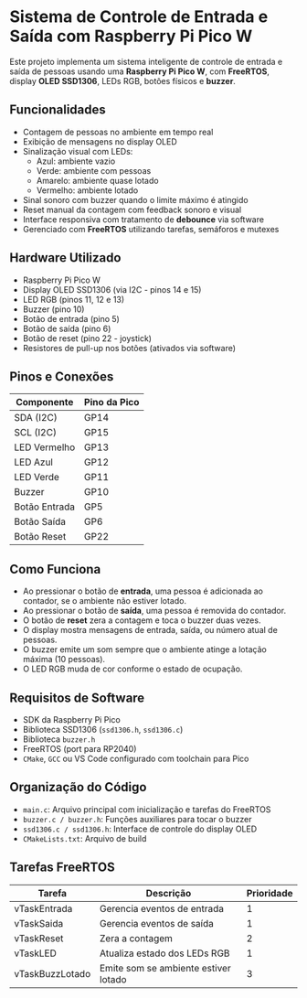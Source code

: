 # Sistema de Controle de Entrada e Saída com Raspberry Pi Pico W

Este projeto implementa um sistema inteligente de controle de entrada e saída de pessoas usando uma **Raspberry Pi Pico W**, com **FreeRTOS**, display **OLED SSD1306**, LEDs RGB, botões físicos e **buzzer**.

## Funcionalidades

- Contagem de pessoas no ambiente em tempo real
- Exibição de mensagens no display OLED
- Sinalização visual com LEDs:
  - Azul: ambiente vazio
  - Verde: ambiente com pessoas
  - Amarelo: ambiente quase lotado
  - Vermelho: ambiente lotado
- Sinal sonoro com buzzer quando o limite máximo é atingido
- Reset manual da contagem com feedback sonoro e visual
- Interface responsiva com tratamento de **debounce** via software
- Gerenciado com **FreeRTOS** utilizando tarefas, semáforos e mutexes

## Hardware Utilizado

- Raspberry Pi Pico W
- Display OLED SSD1306 (via I2C - pinos 14 e 15)
- LED RGB (pinos 11, 12 e 13)
- Buzzer (pino 10)
- Botão de entrada (pino 5)
- Botão de saída (pino 6)
- Botão de reset (pino 22 - joystick)
- Resistores de pull-up nos botões (ativados via software)

## Pinos e Conexões

| Componente    | Pino da Pico |
|---------------|--------------|
| SDA (I2C)     | GP14         |
| SCL (I2C)     | GP15         |
| LED Vermelho  | GP13         |
| LED Azul      | GP12         |
| LED Verde     | GP11         |
| Buzzer        | GP10         |
| Botão Entrada | GP5          |
| Botão Saída   | GP6          |
| Botão Reset   | GP22         |

## Como Funciona

- Ao pressionar o botão de **entrada**, uma pessoa é adicionada ao contador, se o ambiente não estiver lotado.
- Ao pressionar o botão de **saída**, uma pessoa é removida do contador.
- O botão de **reset** zera a contagem e toca o buzzer duas vezes.
- O display mostra mensagens de entrada, saída, ou número atual de pessoas.
- O buzzer emite um som sempre que o ambiente atinge a lotação máxima (10 pessoas).
- O LED RGB muda de cor conforme o estado de ocupação.

## Requisitos de Software

- SDK da Raspberry Pi Pico
- Biblioteca SSD1306 (`ssd1306.h`, `ssd1306.c`)
- Biblioteca `buzzer.h`
- FreeRTOS (port para RP2040)
- `CMake`, `GCC` ou VS Code configurado com toolchain para Pico

## Organização do Código

- `main.c`: Arquivo principal com inicialização e tarefas do FreeRTOS
- `buzzer.c / buzzer.h`: Funções auxiliares para tocar o buzzer
- `ssd1306.c / ssd1306.h`: Interface de controle do display OLED
- `CMakeLists.txt`: Arquivo de build

## Tarefas FreeRTOS

| Tarefa           | Descrição                             | Prioridade |
|------------------|----------------------------------------|------------|
| vTaskEntrada     | Gerencia eventos de entrada            | 1          |
| vTaskSaida       | Gerencia eventos de saída              | 1          |
| vTaskReset       | Zera a contagem                        | 2          |
| vTaskLED         | Atualiza estado dos LEDs RGB           | 1          |
| vTaskBuzzLotado  | Emite som se ambiente estiver lotado   | 3          |
